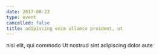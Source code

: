 ```yaml
---
date: 2017-08-23
type: event
cancelled: false
title: adipiscing enim ullamco proident, ut
---
```

nisi elit, qui commodo Ut nostrud sint adipiscing dolor aute